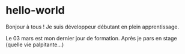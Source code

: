 # hello-world
Bonjour à tous !
Je suis développeur débutant en plein apprentissage.

Le 03 mars est mon dernier jour de formation.
Après je pars en stage (quelle vie palpitante...)
